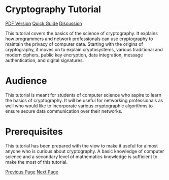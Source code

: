 # Cryptography Tutorial
[PDF Version](../cryptography/cryptography_pdf_version.md)
[Quick Guide](../cryptography/cryptography_quick_guide.md)
[Discussion](../cryptography/cryptography_discussion.md)

This tutorial covers the basics of the science of cryptography. It explains how programmers and network professionals can use cryptography to maintain the privacy of computer data. Starting with the origins of cryptography, it moves on to explain cryptosystems, various traditional and modern ciphers, public key encryption, data integration, message authentication, and digital signatures.

# Audience
This tutorial is meant for students of computer science who aspire to learn the basics of cryptography. It will be useful for networking professionals as well who would like to incorporate various cryptographic algorithms to ensure secure data communication over their networks.

# Prerequisites
This tutorial has been prepared with the view to make it useful for almost anyone who is curious about cryptography. A basic knowledge of computer science and a secondary level of mathematics knowledge is sufficient to make the most of this tutorial.


[Previous Page](../cryptography/index.md) [Next Page](../cryptography/origin_of_cryptography.md) 
